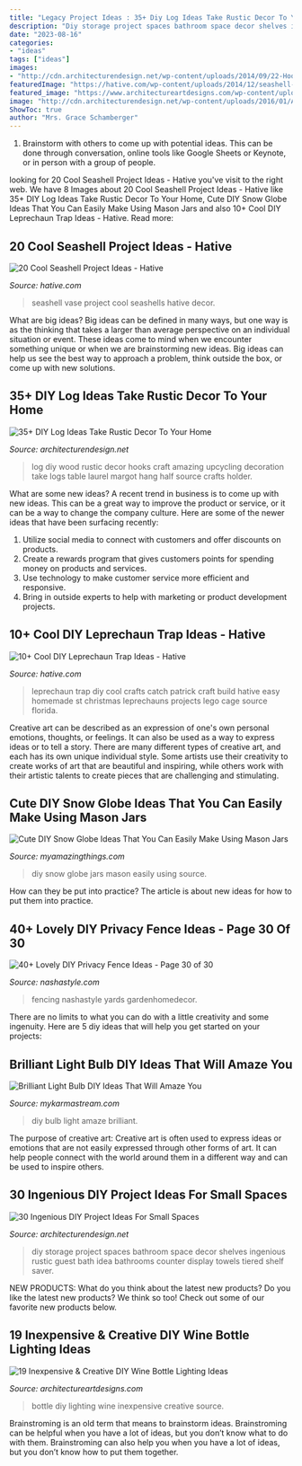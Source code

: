 ```yaml
---
title: "Legacy Project Ideas : 35+ Diy Log Ideas Take Rustic Decor To Your Home"
description: "Diy storage project spaces bathroom space decor shelves ingenious rustic guest bath idea bathrooms counter display towels tiered shelf saver"
date: "2023-08-16"
categories:
- "ideas"
tags: ["ideas"]
images:
- "http://cdn.architecturendesign.net/wp-content/uploads/2014/09/22-Hooks-on-a-log.jpg"
featuredImage: "https://hative.com/wp-content/uploads/2014/12/seashell-project-ideas/7-seashell-vase.jpg"
featured_image: "https://www.architectureartdesigns.com/wp-content/uploads/2015/01/172-630x945.jpg"
image: "http://cdn.architecturendesign.net/wp-content/uploads/2016/01/AD-Ingenious-DIY-Project-Ideas-For-Small-Spaces-24.jpg"
ShowToc: true
author: "Mrs. Grace Schamberger"
---
```



1. Brainstorm with others to come up with potential ideas. This can be done through conversation, online tools like Google Sheets or Keynote, or in person with a group of people.

	

		
looking for 20 Cool Seashell Project Ideas - Hative you've visit to the right web. We have 8 Images about 20 Cool Seashell Project Ideas - Hative like 35+ DIY Log Ideas Take Rustic Decor To Your Home, Cute DIY Snow Globe Ideas That You Can Easily Make Using Mason Jars and also 10+ Cool DIY Leprechaun Trap Ideas - Hative. Read more:
		
    
## 20 Cool Seashell Project Ideas - Hative

<img loading=lazy src="https://hative.com/wp-content/uploads/2014/12/seashell-project-ideas/7-seashell-vase.jpg" onerror="this.onerror=null;this.src='https://tse3.mm.bing.net/th?id=OIP.aPfXizY4yijZISR7BdlsEAHaJ4&amp;pid=15.1';" alt="20 Cool Seashell Project Ideas - Hative">

_Source: hative.com_

>seashell vase project cool seashells hative decor. 

	

What are big ideas?
Big ideas can be defined in many ways, but one way is as the thinking that takes a larger than average perspective on an individual situation or event. These ideas come to mind when we encounter something unique or when we are brainstorming new ideas. Big ideas can help us see the best way to approach a problem, think outside the box, or come up with new solutions.

    
## 35+ DIY Log Ideas Take Rustic Decor To Your Home

<img loading=lazy src="http://cdn.architecturendesign.net/wp-content/uploads/2014/09/22-Hooks-on-a-log.jpg" onerror="this.onerror=null;this.src='https://tse3.mm.bing.net/th?id=OIP.V7pIA0b_pu5X98JqS4kIawHaLH&amp;pid=15.1';" alt="35+ DIY Log Ideas Take Rustic Decor To Your Home">

_Source: architecturendesign.net_

>log diy wood rustic decor hooks craft amazing upcycling decoration take logs table laurel margot hang half source crafts holder. 

	

What are some new ideas?
A recent trend in business is to come up with new ideas. This can be a great way to improve the product or service, or it can be a way to change the company culture. Here are some of the newer ideas that have been surfacing recently: 
1. Utilize social media to connect with customers and offer discounts on products.
2. Create a rewards program that gives customers points for spending money on products and services. 
3. Use technology to make customer service more efficient and responsive. 
4. Bring in outside experts to help with marketing or product development projects.

    
## 10+ Cool DIY Leprechaun Trap Ideas - Hative

<img loading=lazy src="https://hative.com/wp-content/uploads/2014/06/leprechaun-trap-ideas/11-leprechaun-trap-ideas.jpg" onerror="this.onerror=null;this.src='https://tse4.mm.bing.net/th?id=OIP.3JO5kcPcS9iL2H4T1Aj_ngHaJ4&amp;pid=15.1';" alt="10+ Cool DIY Leprechaun Trap Ideas - Hative">

_Source: hative.com_

>leprechaun trap diy cool crafts catch patrick craft build hative easy homemade st christmas leprechauns projects lego cage source florida. 

	

Creative art can be described as an expression of one's own personal emotions, thoughts, or feelings. It can also be used as a way to express ideas or to tell a story. There are many different types of creative art, and each has its own unique individual style. Some artists use their creativity to create works of art that are beautiful and inspiring, while others work with their artistic talents to create pieces that are challenging and stimulating.

    
## Cute DIY Snow Globe Ideas That You Can Easily Make Using Mason Jars

<img loading=lazy src="https://myamazingthings.com/wp-content/uploads/2017/12/DIY-snow-globe-2.jpg" onerror="this.onerror=null;this.src='https://tse3.mm.bing.net/th?id=OIP.8XRZxprxuoXPCGPZwuuqUwHaLH&amp;pid=15.1';" alt="Cute DIY Snow Globe Ideas That You Can Easily Make Using Mason Jars">

_Source: myamazingthings.com_

>diy snow globe jars mason easily using source. 

	

How can they be put into practice?
The article is about new ideas for how to put them into practice.

    
## 40+ Lovely DIY Privacy Fence Ideas - Page 30 Of 30

<img loading=lazy src="https://nashastyle.com/wp-content/uploads/2018/09/40-Lovely-DIY-Privacy-Fence-Ideas-36.jpg" onerror="this.onerror=null;this.src='https://tse3.mm.bing.net/th?id=OIP.2L8colIVTLGSvSavED35kAHaJ4&amp;pid=15.1';" alt="40+ Lovely DIY Privacy Fence Ideas - Page 30 of 30">

_Source: nashastyle.com_

>fencing nashastyle yards gardenhomedecor. 

	

There are no limits to what you can do with a little creativity and some ingenuity. Here are 5 diy ideas that will help you get started on your projects: 

    
## Brilliant Light Bulb DIY Ideas That Will Amaze You

<img loading=lazy src="https://mykarmastream.com/wp-content/uploads/2018/04/lightbulb-DIY-6-.jpg" onerror="this.onerror=null;this.src='https://tse2.mm.bing.net/th?id=OIP.EAuWhj4009NFJldmMZz1RAHaLH&amp;pid=15.1';" alt="Brilliant Light Bulb DIY Ideas That Will Amaze You">

_Source: mykarmastream.com_

>diy bulb light amaze brilliant. 

	

The purpose of creative art:
Creative art is often used to express ideas or emotions that are not easily expressed through other forms of art. It can help people connect with the world around them in a different way and can be used to inspire others.

    
## 30 Ingenious DIY Project Ideas For Small Spaces

<img loading=lazy src="http://cdn.architecturendesign.net/wp-content/uploads/2016/01/AD-Ingenious-DIY-Project-Ideas-For-Small-Spaces-24.jpg" onerror="this.onerror=null;this.src='https://tse4.mm.bing.net/th?id=OIP.i7Loic3OiM3XkqHPTrpAaQHaLH&amp;pid=15.1';" alt="30 Ingenious DIY Project Ideas For Small Spaces">

_Source: architecturendesign.net_

>diy storage project spaces bathroom space decor shelves ingenious rustic guest bath idea bathrooms counter display towels tiered shelf saver. 

	

NEW PRODUCTS: What do you think about the latest new products?
Do you like the latest new products? We think so too! Check out some of our favorite new products below.

    
## 19 Inexpensive &amp; Creative DIY Wine Bottle Lighting Ideas

<img loading=lazy src="https://www.architectureartdesigns.com/wp-content/uploads/2015/01/172-630x945.jpg" onerror="this.onerror=null;this.src='https://tse4.mm.bing.net/th?id=OIP.t-ctb-1ftiKmwbfVsyI1UwHaLH&amp;pid=15.1';" alt="19 Inexpensive &amp; Creative DIY Wine Bottle Lighting Ideas">

_Source: architectureartdesigns.com_

>bottle diy lighting wine inexpensive creative source. 

	

Brainstroming is an old term that means to brainstorm ideas. Brainstroming can be helpful when you have a lot of ideas, but you don’t know what to do with them. Brainstroming can also help you when you have a lot of ideas, but you don’t know how to put them together.

